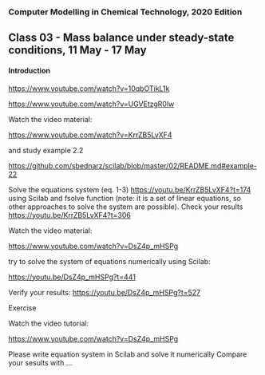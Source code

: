 ### Computer Modelling in Chemical Technology, 2020 Edition

## Class 03 - Mass balance under steady-state conditions, 11 May - 17 May


#### Introduction

https://www.youtube.com/watch?v=10qbOTikL1k

https://www.youtube.com/watch?v=UGVEtzgR0lw


Watch the video material:

https://www.youtube.com/watch?v=KrrZB5LvXF4

and study example 2.2

https://github.com/sbednarz/scilab/blob/master/02/README.md#example-22

Solve the equations system (eq. 1-3) https://youtu.be/KrrZB5LvXF4?t=174 using Scilab and fsolve function (note: it is a set of linear equations, so other approaches to solve the system are possible). Check your results https://youtu.be/KrrZB5LvXF4?t=306



Watch the video material:

https://www.youtube.com/watch?v=DsZ4p_mHSPg

try to solve the system of equations numerically using Scilab:

https://youtu.be/DsZ4p_mHSPg?t=441

Verify your results: https://youtu.be/DsZ4p_mHSPg?t=527



Exercise 

Watch the video tutorial:

https://www.youtube.com/watch?v=DsZ4p_mHSPg

Please write equation system in Scilab and solve it numerically 
Compare your sesults with  ...
